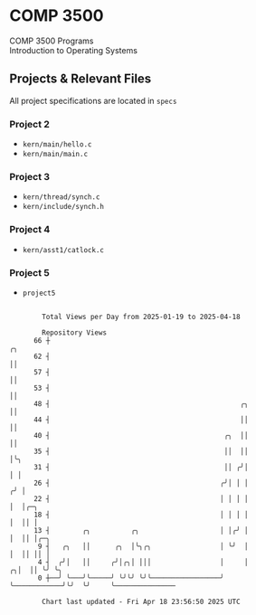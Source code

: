 # COMP 3500
COMP 3500 Programs  
Introduction to Operating Systems  
## Projects & Relevant Files
All project specifications are located in `specs`
### Project 2
- `kern/main/hello.c`
- `kern/main/main.c`
### Project 3
- `kern/thread/synch.c`
- `kern/include/synch.h`
### Project 4
- `kern/asst1/catlock.c`
### Project 5
- `project5`

```

        Total Views per Day from 2025-01-19 to 2025-04-18

        Repository Views
      66 ┼                                                                ╭╮
      62 ┤                                                                ││
      57 ┤                                                                ││
      53 ┤                                                                ││
      48 ┤                                               ╭╮               ││
      44 ┤                                               ││               ││
      40 ┤                                           ╭╮  ││               ││
      35 ┤                                           ││  ││               │╰╮
      31 ┤                                           ││ ╭╯│               │ │
      26 ┤                                          ╭╯│ │ │              ╭╯ │
      22 ┤                                          │ │ │ │              │  │╭─╮
      18 ┤                                          │ │ │ │              │  ││ │
      13 ┤        ╭╮          ╭╮                    │ │╭╯ │              │  ││ │╭─╮
       9 ┤   ╭╮   ││      ╭╮  │╰╮╭╮                 │ ╰╯  │              │  ││ ││ │
       4 ┤  ╭╯│   ││     ╭╯│╭╮│ │││                 │     │            ╭╮│  ││ ╰╯ ╰╮
       0 ┼──╯ ╰───╯╰─────╯ ╰╯╰╯ ╰╯╰─────────────────╯     ╰────────────╯╰╯  ╰╯     ╰───────────────

        Chart last updated - Fri Apr 18 23:56:50 2025 UTC
        
```
